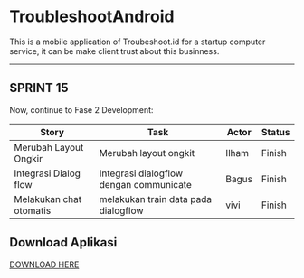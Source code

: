 # TroubleshootAndroid
This is a mobile application of Troubeshoot.id
for a startup computer service, it can be make client trust about this businness.

<hr>

## SPRINT 15
Now, continue to Fase 2 Development:

| Story                                  | Task                                       | Actor | Status   |
|----------------------------------------|---------------------------------------------------------|-------|----------|
| Merubah Layout Ongkir                  | Merubah layout ongkit     | Ilham | Finish |
| Integrasi Dialog flow     | Integrasi dialogflow dengan communicate                            | Bagus  | Finish |
| Melakukan chat otomatis      | melakukan train data pada dialogflow        | vivi | Finish |


## Download Aplikasi
[DOWNLOAD HERE](https://play.google.com/store/apps/details?id=com.mobcom.troubleshoot)
<br>
<br>


